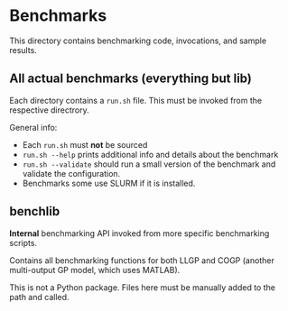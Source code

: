 # Benchmarks

This directory contains benchmarking code, invocations, and sample results.

## All actual benchmarks (everything but lib)

Each directory contains a `run.sh` file. This must be invoked from the respective directrory.

General info:

* Each `run.sh` must **not** be sourced
* `run.sh --help` prints additional info and details about the benchmark
* `run.sh --validate` should run a small version of the benchmark and validate the configuration.
* Benchmarks some use SLURM if it is installed.

## benchlib

**Internal** benchmarking API invoked from more specific benchmarking scripts.

Contains all benchmarking functions for both LLGP and COGP (another multi-output GP model, which uses MATLAB).

This is not a Python package. Files here must be manually added to the path and called.


